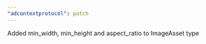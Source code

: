 ```yaml
---
"adcontextprotocol": patch
---
```


Added min_width, min_height and aspect_ratio to ImageAsset type
